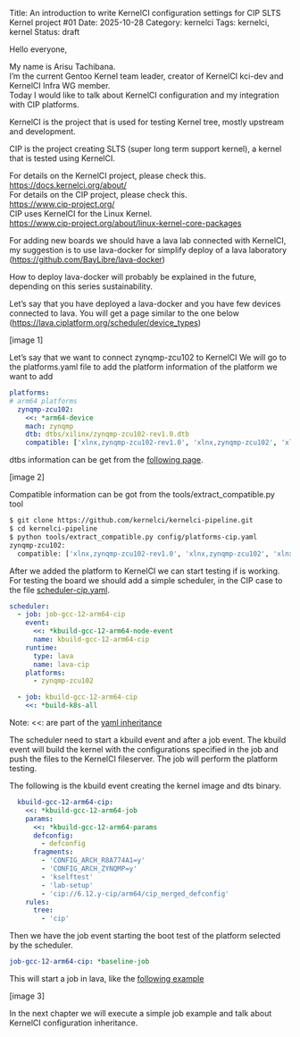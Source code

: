 Title: An introduction to write KernelCI configuration settings for CIP SLTS Kernel project #01
Date: 2025-10-28
Category: kernelci
Tags: kernelci, kernel
Status: draft

Hello everyone,

My name is Arisu Tachibana.  
I’m the current Gentoo Kernel team leader, creator of KernelCI kci-dev and KernelCI Infra WG member.  
Today I would like to talk about KernelCI configuration and my integration with CIP platforms.  

KernelCI is the project that is used for testing Kernel tree, mostly upstream and development.  

CIP is the project creating SLTS (super long term support kernel), a kernel that is tested using KernelCI.  

For details on the KernelCI project, please check this.  
https://docs.kernelci.org/about/  
For details on the CIP project, please check this.  
https://www.cip-project.org/  
CIP uses KernelCI for the Linux Kernel.  
https://www.cip-project.org/about/linux-kernel-core-packages  

For adding new boards we should have a lava lab connected with KernelCI,  
my suggestion is to use lava-docker for simplify deploy of a lava laboratory  
(https://github.com/BayLibre/lava-docker)

How to deploy lava-docker will probably be explained in the future, depending on this series sustainability.

Let’s say that you have deployed a lava-docker and you have few devices connected to lava.
You will get a page similar to the one below (https://lava.ciplatform.org/scheduler/device_types)

[image 1]  

Let’s say that we want to connect zynqmp-zcu102 to KernelCI
We will go to the platforms.yaml file to add the platform information of the platform we want to add

```yaml
platforms:
# arm64 platforms
  zynqmp-zcu102:
    <<: *arm64-device
    mach: zynqmp
    dtb: dtbs/xilinx/zynqmp-zcu102-rev1.0.dtb
    compatible: ['xlnx,zynqmp-zcu102-rev1.0', 'xlnx,zynqmp-zcu102', 'xlnx,zynqmp']
```

dtbs information can be get from the [following page](https://web.git.kernel.org/pub/scm/linux/kernel/git/cip/linux-cip.git/tree/arch/arm64/boot/dts/xilinx?h=linux-6.12.y-cip).

[image 2]  

Compatible information can be got from the tools/extract_compatible.py tool
```sh
$ git clone https://github.com/kernelci/kernelci-pipeline.git
$ cd kernelci-pipeline
$ python tools/extract_compatible.py config/platforms-cip.yaml
zynqmp-zcu102:
  compatible: ['xlnx,zynqmp-zcu102-rev1.0', 'xlnx,zynqmp-zcu102', 'xlnx,zynqmp']
```
After we added the platform to KernelCI we can start testing if is working.
For testing the board we should add a simple scheduler, in the CIP case to the file [scheduler-cip.yaml](https://github.com/kernelci/kernelci-pipeline/blob/main/config/scheduler-cip.yaml).

```yaml
scheduler:
  - job: job-gcc-12-arm64-cip
    event:
      <<: *kbuild-gcc-12-arm64-node-event
      name: kbuild-gcc-12-arm64-cip
    runtime:
      type: lava
      name: lava-cip
    platforms:
      - zynqmp-zcu102

  - job: kbuild-gcc-12-arm64-cip
    <<: *build-k8s-all
```
Note:
<<: are part of the [yaml inheritance](https://medium.com/@taha7900/yaml-inheritance-5bb961eb0aac)

The scheduler need to start a kbuild event and after a job event.
The kbuild event will build the kernel with the configurations specified in the job and push the files to the KernelCI fileserver.
The job will perform the platform testing.

The following is the kbuild event creating the kernel image and dts binary.

```yaml
  kbuild-gcc-12-arm64-cip:
    <<: *kbuild-gcc-12-arm64-job
    params:
      <<: *kbuild-gcc-12-arm64-params
      defconfig:
        - defconfig
      fragments:
        - 'CONFIG_ARCH_R8A774A1=y'
        - 'CONFIG_ARCH_ZYNQMP=y'
        - 'kselftest'
        - 'lab-setup'
        - 'cip://6.12.y-cip/arm64/cip_merged_defconfig'
    rules:
      tree:
        - 'cip'
```

Then we have the job event starting the boot test of the platform selected by the scheduler.
```yaml
job-gcc-12-arm64-cip: *baseline-job
```
This will start a job in lava, like the [following example](https://lava.ciplatform.org/scheduler/job/1301506)  

[image 3]  

In the next chapter we will execute a simple job example and talk about KernelCI configuration inheritance.
